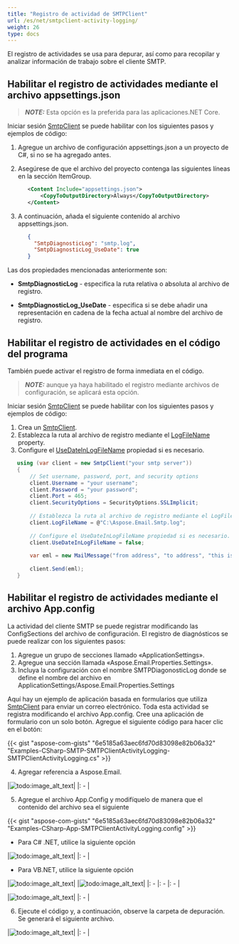 ```yaml
---
title: "Registro de actividad de SMTPClient"
url: /es/net/smtpclient-activity-logging/
weight: 26
type: docs
---
```


El registro de actividades se usa para depurar, así como para recopilar y analizar información de trabajo sobre el cliente SMTP.

## **Habilitar el registro de actividades mediante el archivo appsettings.json**

> **_NOTE:_** Esta opción es la preferida para las aplicaciones.NET Core.

Iniciar sesión [SmtpClient](https://reference.aspose.com/email/net/aspose.email.clients.smtp/smtpclient/) se puede habilitar con los siguientes pasos y ejemplos de código:

1. Agregue un archivo de configuración appsettings.json a un proyecto de C#, si no se ha agregado antes.
2. Asegúrese de que el archivo del proyecto contenga las siguientes líneas en la sección ItemGroup.

   ```xml
      <Content Include="appsettings.json">
          <CopyToOutputDirectory>Always</CopyToOutputDirectory>
      </Content>
   ```

3. A continuación, añada el siguiente contenido al archivo appsettings.json.

   ```json
      {
        "SmtpDiagnosticLog": "smtp.log",
        "SmtpDiagnosticLog_UseDate": true
      }
   ```

Las dos propiedades mencionadas anteriormente son:

- **SmtpDiagnosticLog** - especifica la ruta relativa o absoluta al archivo de registro.

- **SmtpDiagnosticLog_UseDate** - especifica si se debe añadir una representación en cadena de la fecha actual al nombre del archivo de registro.

## **Habilitar el registro de actividades en el código del programa**

También puede activar el registro de forma inmediata en el código.

> **_NOTE:_** aunque ya haya habilitado el registro mediante archivos de configuración, se aplicará esta opción.

Iniciar sesión [SmtpClient](https://reference.aspose.com/email/net/aspose.email.clients.smtp/smtpclient/) se puede habilitar con los siguientes pasos y ejemplos de código:

1. Crea un [SmtpClient](https://reference.aspose.com/email/net/aspose.email.clients.smtp/smtpclient/).
2. Establezca la ruta al archivo de registro mediante el [LogFileName](https://reference.aspose.com/email/net/aspose.email.clients/emailclient/logfilename/) property.
3. Configure el [UseDateInLogFileName](https://reference.aspose.com/email/net/aspose.email.clients/emailclient/usedateinlogfilename/) propiedad si es necesario.

```cs
   using (var client = new SmtpClient("your smtp server"))
   {
       // Set username, password, port, and security options
       client.Username = "your username";
       client.Password = "your password";
       client.Port = 465;
       client.SecurityOptions = SecurityOptions.SSLImplicit;
  
       // Establezca la ruta al archivo de registro mediante el LogFileName property.
       client.LogFileName = @"C:\Aspose.Email.Smtp.log";
      
       // Configure el UseDateInLogFileName propiedad si es necesario.
       client.UseDateInLogFileName = false;
  
       var eml = new MailMessage("from address", "to address", "this is a test subject", "this is a test body");
  
       client.Send(eml);
   }
```

## **Habilitar el registro de actividades mediante el archivo App.config**

La actividad del cliente SMTP se puede registrar modificando las ConfigSections del archivo de configuración. El registro de diagnósticos se puede realizar con los siguientes pasos:

1. Agregue un grupo de secciones llamado «ApplicationSettings».
2. Agregue una sección llamada «Aspose.Email.Properties.Settings».
3. Incluya la configuración con el nombre SMTPDiagonosticLog donde se define el nombre del archivo en ApplicationSettings/Aspose.Email.Properties.Settings

Aquí hay un ejemplo de aplicación basada en formularios que utiliza [SmtpClient](https://apireference.aspose.com/email/net/aspose.email.clients.smtp/smtpclient) para enviar un correo electrónico. Toda esta actividad se registra modificando el archivo App.config. Cree una aplicación de formulario con un solo botón. Agregue el siguiente código para hacer clic en el botón:

{{< gist "aspose-com-gists" "6e5185a63aec6fd70d83098e82b06a32" "Examples-CSharp-SMTP-SMTPClientActivityLogging-SMTPClientActivityLogging.cs" >}}

4. Agregar referencia a Aspose.Email.

|![todo:image_alt_text](utility-features-smtp-client_1.png)|
|: - |

5. Agregue el archivo App.Config y modifíquelo de manera que el contenido del archivo sea el siguiente

{{< gist "aspose-com-gists" "6e5185a63aec6fd70d83098e82b06a32" "Examples-CSharp-App-SMTPClientActivityLogging.config" >}}

- Para C# .NET, utilice la siguiente opción

|![todo:image_alt_text](utility-features-smtp-client_2.png)|
|: - |

- Para VB.NET, utilice la siguiente opción

|![todo:image_alt_text](utility-features-smtp-client_2.png)| |![todo:image_alt_text](utility-features-smtp-client_4.png)|
|: - |: - |: - |

|![todo:image_alt_text](utility-features-smtp-client_5.png)|
|: - |

6. Ejecute el código y, a continuación, observe la carpeta de depuración. Se generará el siguiente archivo.

|![todo:image_alt_text](utility-features-smtp-client_6.png)|
|: - |
